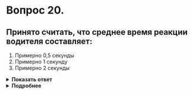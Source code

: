# Вопрос 20.

## Принято считать, что среднее время реакции водителя составляет:

1. Примерно 0,5 секунды
2. Примерно 1 секунду
3. Примерно 2 секунды

<details>
<summary><b>Показать ответ</b></summary>
Правильный ответ: 2
</details>
<details>
<summary><b>Подробнее</b></summary>
Время реакции у каждого водителя различно и постоянной величиной не является.
Экспериментально выведено, что среднее время реакции водителей примерно равно 1 секунде. Что такое секунда - произнесите сочетание слов «двадцать два». Время секунды прошло. При увеличении индивидуального времени реакции ее следует компенсировать снижением средней скорости движения транспортного средства. Более подробно о реакции водителя, «потерянном времени», минимальной безопасной дистанции, выполнении обгона изложено в пособии «Автошкола РФ», издательства «ЭКСМО».
</details>